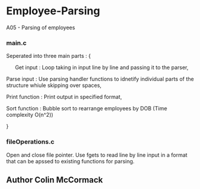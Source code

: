 # Employee-Parsing

A05 - Parsing of employees

### main.c

Seperated into three main parts : {
  
  &nbsp;&nbsp;&nbsp;&nbsp;&nbsp;&nbsp;Get input : Loop taking in input line by line and passing it to the parser,
  
  Parse input : Use parsing handler functions to idnetify individual parts of the structure whiule skipping over spaces,
  
  Print function : Print output in specified format,
  
  Sort function : Bubble sort to rearrange employees by DOB (Time complexity O(n^2))
  
} 

### fileOperations.c

Open and close file pointer.
Use fgets to read line by line input in a format that can be apssed to existing functions for parsing.

## Author Colin McCormack
